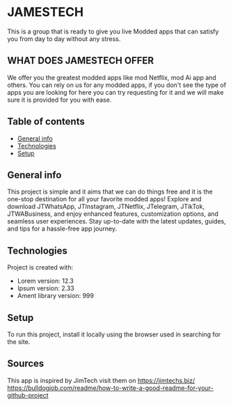 # JAMESTECH
   This is a group that is ready to give you live Modded apps that can satisfy you from day to day without any stress.
## WHAT DOES JAMESTECH OFFER
   We offer you the greatest modded apps like mod Netflix, mod Ai app and others. You can rely on us for any modded apps, if you don't see the type of apps you are looking for here you can try requesting for it and we will make sure it is provided for you with ease.
## Table of contents
* [General info](#general-info)
* [Technologies](#technologies)
* [Setup](#setup)
## General info
This project is simple and it aims that we can do things free and it is the one-stop destination for all your favorite modded apps! Explore and download JTWhatsApp, JTInstagram, JTNetflix, JTelegram, 
JTikTok, JTWABusiness, and enjoy enhanced features, customization options, and seamless user experiences. Stay up-to-date with the latest updates, guides, and tips for a hassle-free app journey.
## Technologies
Project is created with:
* Lorem version: 12.3
* Ipsum version: 2.33
* Ament library version: 999
## Setup
To run this project, install it locally using the browser used in searching for the site.




## Sources
This app is inspired by JimTech visit them on https://jimtechs.biz/ https://bulldogjob.com/readme/how-to-write-a-good-readme-for-your-github-project
